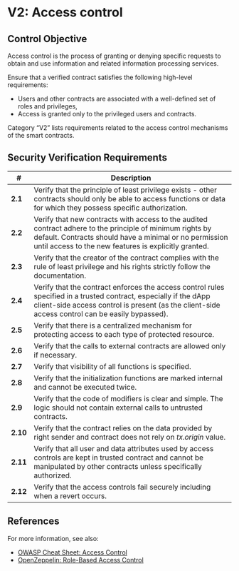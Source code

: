 # V2: Access control

## Control Objective

Access control is the process of granting or denying specific requests to obtain and use information and related information processing services.

Ensure that a verified contract satisfies the following high-level requirements:
* Users and other contracts are associated with a well-defined set of roles and privileges,
* Access is granted only to the privileged users and contracts.

Category “V2” lists requirements related to the access control mechanisms of the smart contracts.

## Security Verification Requirements

| # | Description |
| --- | --- |
| **2.1** | Verify that the principle of least privilege exists - other contracts should only be able to access functions or data for which they possess specific authorization. | 
| **2.2** | Verify that new contracts with access to the audited contract adhere to the principle of minimum rights by default. Contracts should have a minimal or no permission until access to the new features is explicitly granted. | 
| **2.3** | Verify that the creator of the contract complies with the rule of least privilege and his rights strictly follow the documentation. |
| **2.4** | Verify that the contract enforces the access control rules specified in a trusted contract, especially if the dApp client-side access control is present (as the client-side access control can be easily bypassed). | 
| **2.5** | Verify that there is a centralized mechanism for protecting access to each type of protected resource. | 
| **2.6** | Verify that the calls to external contracts are allowed only if necessary. | 
| **2.7** | Verify that visibility of all functions is specified. | 
| **2.8** | Verify that the initialization functions are marked internal and cannot be executed twice. | 
| **2.9** | Verify that the code of modifiers is clear and simple. The logic should not contain external calls to untrusted contracts. | 
| **2.10** | Verify that the contract relies on the data provided by right sender and contract does not rely on _tx.origin_ value. | 
| **2.11** | Verify that all user and data attributes used by access controls are kept in trusted contract and cannot be manipulated by other contracts unless specifically authorized. | 
| **2.12** | Verify that the access controls fail securely including when a revert occurs. | 

## References

For more information, see also:

* [OWASP Cheat Sheet: Access Control](https://github.com/OWASP/CheatSheetSeries/blob/master/cheatsheets/Access_Control_Cheat_Sheet.md)
* [OpenZeppelin: Role-Based Access Control](https://github.com/OpenZeppelin/openzeppelin-solidity/blob/852e11c2dbb19a4000decacf1840f5e4c29c5543/docs/access-control.md#role-based-access-control)
